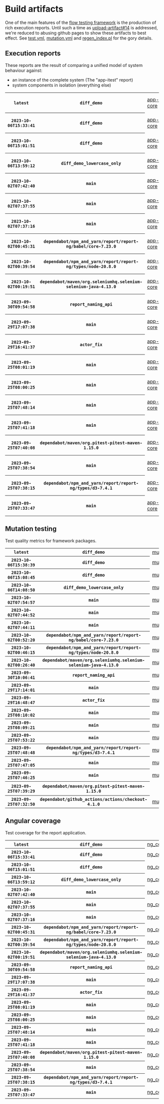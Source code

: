 # Build artifacts

One of the main features of the [flow testing framework](https://github.com/Mastercard/flow) is the production of rich execution reports.
Until such a time as [upload-artifact#14](https://github.com/actions/upload-artifact/issues/14) is addressed, we're reduced to abusing github pages to show these artifacts to best effect.
See [test.yml](https://github.com/Mastercard/flow/blob/main/.github/workflows/test.yml), [mutation.yml](https://github.com/Mastercard/flow/blob/main/.github/workflows/mutation.yml) and [regen_index.pl](https://github.com/Mastercard/flow/blob/pages/regen_index.pl) for the gory details.

## Execution reports

These reports are the result of comparing a unified model of system behaviour against:
 * an instance of the complete system (The "app-itest" report)
 * system components in isolation (everything else)

<!-- start:execution -->
<table>
	<tbody>
		<tr> <th><code>latest</code></th>
			 <th><code>diff_demo</code></th>
			<td><a href="execution/latest/example/app-core/target/mctf/latest/index.html">app-core</a></td>
			<td><a href="execution/latest/example/app-histogram/target/mctf/latest/index.html">app-histogram</a></td>
			<td><a href="execution/latest/example/app-itest/target/mctf/latest/index.html">app-itest</a></td>
			<td><a href="execution/latest/example/app-queue/target/mctf/latest/index.html">app-queue</a></td>
			<td><a href="execution/latest/example/app-store/target/mctf/latest/index.html">app-store</a></td>
			<td><a href="execution/latest/example/app-ui/target/mctf/latest/index.html">app-ui</a></td>
			<td><a href="execution/latest/example/app-web-ui/target/mctf/latest/index.html">app-web-ui</a></td>
		</tr>
		<tr> <th><code>2023-10-06T15:33:41</code></th>
			 <th><code>diff_demo</code></th>
			<td><a href="execution/1696606421/example/app-core/target/mctf/latest/index.html">app-core</a></td>
			<td><a href="execution/1696606421/example/app-histogram/target/mctf/latest/index.html">app-histogram</a></td>
			<td><a href="execution/1696606421/example/app-itest/target/mctf/latest/index.html">app-itest</a></td>
			<td><a href="execution/1696606421/example/app-queue/target/mctf/latest/index.html">app-queue</a></td>
			<td><a href="execution/1696606421/example/app-store/target/mctf/latest/index.html">app-store</a></td>
			<td><a href="execution/1696606421/example/app-ui/target/mctf/latest/index.html">app-ui</a></td>
			<td><a href="execution/1696606421/example/app-web-ui/target/mctf/latest/index.html">app-web-ui</a></td>
		</tr>
		<tr> <th><code>2023-10-06T15:01:51</code></th>
			 <th><code>diff_demo</code></th>
			<td><a href="execution/1696604511/example/app-core/target/mctf/latest/index.html">app-core</a></td>
			<td><a href="execution/1696604511/example/app-histogram/target/mctf/latest/index.html">app-histogram</a></td>
			<td><a href="execution/1696604511/example/app-itest/target/mctf/latest/index.html">app-itest</a></td>
			<td><a href="execution/1696604511/example/app-queue/target/mctf/latest/index.html">app-queue</a></td>
			<td><a href="execution/1696604511/example/app-store/target/mctf/latest/index.html">app-store</a></td>
			<td><a href="execution/1696604511/example/app-ui/target/mctf/latest/index.html">app-ui</a></td>
			<td><a href="execution/1696604511/example/app-web-ui/target/mctf/latest/index.html">app-web-ui</a></td>
		</tr>
		<tr> <th><code>2023-10-06T13:59:12</code></th>
			 <th><code>diff_demo_lowercase_only</code></th>
			<td><a href="execution/1696600752/example/app-core/target/mctf/latest/index.html">app-core</a></td>
			<td><a href="execution/1696600752/example/app-histogram/target/mctf/latest/index.html">app-histogram</a></td>
			<td><a href="execution/1696600752/example/app-itest/target/mctf/latest/index.html">app-itest</a></td>
			<td><a href="execution/1696600752/example/app-queue/target/mctf/latest/index.html">app-queue</a></td>
			<td><a href="execution/1696600752/example/app-store/target/mctf/latest/index.html">app-store</a></td>
			<td><a href="execution/1696600752/example/app-ui/target/mctf/latest/index.html">app-ui</a></td>
			<td><a href="execution/1696600752/example/app-web-ui/target/mctf/latest/index.html">app-web-ui</a></td>
		</tr>
		<tr> <th><code>2023-10-02T07:42:40</code></th>
			 <th><code>main</code></th>
			<td><a href="execution/1696232560/example/app-core/target/mctf/latest/index.html">app-core</a></td>
			<td><a href="execution/1696232560/example/app-histogram/target/mctf/latest/index.html">app-histogram</a></td>
			<td><a href="execution/1696232560/example/app-itest/target/mctf/latest/index.html">app-itest</a></td>
			<td><a href="execution/1696232560/example/app-queue/target/mctf/latest/index.html">app-queue</a></td>
			<td><a href="execution/1696232560/example/app-store/target/mctf/latest/index.html">app-store</a></td>
			<td><a href="execution/1696232560/example/app-ui/target/mctf/latest/index.html">app-ui</a></td>
			<td><a href="execution/1696232560/example/app-web-ui/target/mctf/latest/index.html">app-web-ui</a></td>
		</tr>
		<tr> <th><code>2023-10-02T07:37:55</code></th>
			 <th><code>main</code></th>
			<td><a href="execution/1696232275/example/app-core/target/mctf/latest/index.html">app-core</a></td>
			<td><a href="execution/1696232275/example/app-histogram/target/mctf/latest/index.html">app-histogram</a></td>
			<td><a href="execution/1696232275/example/app-itest/target/mctf/latest/index.html">app-itest</a></td>
			<td><a href="execution/1696232275/example/app-queue/target/mctf/latest/index.html">app-queue</a></td>
			<td><a href="execution/1696232275/example/app-store/target/mctf/latest/index.html">app-store</a></td>
			<td><a href="execution/1696232275/example/app-ui/target/mctf/latest/index.html">app-ui</a></td>
			<td><a href="execution/1696232275/example/app-web-ui/target/mctf/latest/index.html">app-web-ui</a></td>
		</tr>
		<tr> <th><code>2023-10-02T07:37:16</code></th>
			 <th><code>main</code></th>
			<td><a href="execution/1696232236/example/app-core/target/mctf/latest/index.html">app-core</a></td>
			<td><a href="execution/1696232236/example/app-histogram/target/mctf/latest/index.html">app-histogram</a></td>
			<td><a href="execution/1696232236/example/app-itest/target/mctf/latest/index.html">app-itest</a></td>
			<td><a href="execution/1696232236/example/app-queue/target/mctf/latest/index.html">app-queue</a></td>
			<td><a href="execution/1696232236/example/app-store/target/mctf/latest/index.html">app-store</a></td>
			<td><a href="execution/1696232236/example/app-ui/target/mctf/latest/index.html">app-ui</a></td>
			<td><a href="execution/1696232236/example/app-web-ui/target/mctf/latest/index.html">app-web-ui</a></td>
		</tr>
		<tr> <th><code>2023-10-02T00:45:31</code></th>
			 <th><code>dependabot/npm_and_yarn/report/report-ng/babel/core-7.23.0</code></th>
			<td><a href="execution/1696207531/example/app-core/target/mctf/latest/index.html">app-core</a></td>
			<td><a href="execution/1696207531/example/app-histogram/target/mctf/latest/index.html">app-histogram</a></td>
			<td><a href="execution/1696207531/example/app-itest/target/mctf/latest/index.html">app-itest</a></td>
			<td><a href="execution/1696207531/example/app-queue/target/mctf/latest/index.html">app-queue</a></td>
			<td><a href="execution/1696207531/example/app-store/target/mctf/latest/index.html">app-store</a></td>
			<td><a href="execution/1696207531/example/app-ui/target/mctf/latest/index.html">app-ui</a></td>
			<td><a href="execution/1696207531/example/app-web-ui/target/mctf/latest/index.html">app-web-ui</a></td>
		</tr>
		<tr> <th><code>2023-10-02T00:39:54</code></th>
			 <th><code>dependabot/npm_and_yarn/report/report-ng/types/node-20.8.0</code></th>
			<td><a href="execution/1696207194/example/app-core/target/mctf/latest/index.html">app-core</a></td>
			<td><a href="execution/1696207194/example/app-histogram/target/mctf/latest/index.html">app-histogram</a></td>
			<td><a href="execution/1696207194/example/app-itest/target/mctf/latest/index.html">app-itest</a></td>
			<td><a href="execution/1696207194/example/app-queue/target/mctf/latest/index.html">app-queue</a></td>
			<td><a href="execution/1696207194/example/app-store/target/mctf/latest/index.html">app-store</a></td>
			<td><a href="execution/1696207194/example/app-ui/target/mctf/latest/index.html">app-ui</a></td>
			<td><a href="execution/1696207194/example/app-web-ui/target/mctf/latest/index.html">app-web-ui</a></td>
		</tr>
		<tr> <th><code>2023-10-02T00:19:51</code></th>
			 <th><code>dependabot/maven/org.seleniumhq.selenium-selenium-java-4.13.0</code></th>
			<td><a href="execution/1696205991/example/app-core/target/mctf/latest/index.html">app-core</a></td>
			<td><a href="execution/1696205991/example/app-histogram/target/mctf/latest/index.html">app-histogram</a></td>
			<td><a href="execution/1696205991/example/app-itest/target/mctf/latest/index.html">app-itest</a></td>
			<td><a href="execution/1696205991/example/app-queue/target/mctf/latest/index.html">app-queue</a></td>
			<td><a href="execution/1696205991/example/app-store/target/mctf/latest/index.html">app-store</a></td>
			<td><a href="execution/1696205991/example/app-ui/target/mctf/latest/index.html">app-ui</a></td>
			<td><a href="execution/1696205991/example/app-web-ui/target/mctf/latest/index.html">app-web-ui</a></td>
		</tr>
		<tr> <th><code>2023-09-30T09:54:58</code></th>
			 <th><code>report_naming_api</code></th>
			<td><a href="execution/1696067698/example/app-core/target/mctf/latest/index.html">app-core</a></td>
			<td><a href="execution/1696067698/example/app-histogram/target/mctf/latest/index.html">app-histogram</a></td>
			<td><a href="execution/1696067698/example/app-itest/target/mctf/latest/index.html">app-itest</a></td>
			<td><a href="execution/1696067698/example/app-queue/target/mctf/latest/index.html">app-queue</a></td>
			<td><a href="execution/1696067698/example/app-store/target/mctf/latest/index.html">app-store</a></td>
			<td><a href="execution/1696067698/example/app-ui/target/mctf/latest/index.html">app-ui</a></td>
			<td><a href="execution/1696067698/example/app-web-ui/target/mctf/latest/index.html">app-web-ui</a></td>
		</tr>
		<tr> <th><code>2023-09-29T17:07:38</code></th>
			 <th><code>main</code></th>
			<td><a href="execution/1696007258/example/app-core/target/mctf/latest/index.html">app-core</a></td>
			<td><a href="execution/1696007258/example/app-histogram/target/mctf/latest/index.html">app-histogram</a></td>
			<td><a href="execution/1696007258/example/app-itest/target/mctf/latest/index.html">app-itest</a></td>
			<td><a href="execution/1696007258/example/app-queue/target/mctf/latest/index.html">app-queue</a></td>
			<td><a href="execution/1696007258/example/app-store/target/mctf/latest/index.html">app-store</a></td>
			<td><a href="execution/1696007258/example/app-ui/target/mctf/latest/index.html">app-ui</a></td>
			<td><a href="execution/1696007258/example/app-web-ui/target/mctf/latest/index.html">app-web-ui</a></td>
		</tr>
		<tr> <th><code>2023-09-29T16:41:37</code></th>
			 <th><code>actor_fix</code></th>
			<td><a href="execution/1696005697/example/app-core/target/mctf/latest/index.html">app-core</a></td>
			<td><a href="execution/1696005697/example/app-histogram/target/mctf/latest/index.html">app-histogram</a></td>
			<td><a href="execution/1696005697/example/app-itest/target/mctf/latest/index.html">app-itest</a></td>
			<td><a href="execution/1696005697/example/app-queue/target/mctf/latest/index.html">app-queue</a></td>
			<td><a href="execution/1696005697/example/app-store/target/mctf/latest/index.html">app-store</a></td>
			<td><a href="execution/1696005697/example/app-ui/target/mctf/latest/index.html">app-ui</a></td>
			<td><a href="execution/1696005697/example/app-web-ui/target/mctf/latest/index.html">app-web-ui</a></td>
		</tr>
		<tr> <th><code>2023-09-25T08:01:19</code></th>
			 <th><code>main</code></th>
			<td><a href="execution/1695628879/example/app-core/target/mctf/latest/index.html">app-core</a></td>
			<td><a href="execution/1695628879/example/app-histogram/target/mctf/latest/index.html">app-histogram</a></td>
			<td><a href="execution/1695628879/example/app-itest/target/mctf/latest/index.html">app-itest</a></td>
			<td><a href="execution/1695628879/example/app-queue/target/mctf/latest/index.html">app-queue</a></td>
			<td><a href="execution/1695628879/example/app-store/target/mctf/latest/index.html">app-store</a></td>
			<td><a href="execution/1695628879/example/app-ui/target/mctf/latest/index.html">app-ui</a></td>
			<td><a href="execution/1695628879/example/app-web-ui/target/mctf/latest/index.html">app-web-ui</a></td>
		</tr>
		<tr> <th><code>2023-09-25T08:00:25</code></th>
			 <th><code>main</code></th>
			<td><a href="execution/1695628825/example/app-core/target/mctf/latest/index.html">app-core</a></td>
			<td><a href="execution/1695628825/example/app-histogram/target/mctf/latest/index.html">app-histogram</a></td>
			<td><a href="execution/1695628825/example/app-itest/target/mctf/latest/index.html">app-itest</a></td>
			<td><a href="execution/1695628825/example/app-queue/target/mctf/latest/index.html">app-queue</a></td>
			<td><a href="execution/1695628825/example/app-store/target/mctf/latest/index.html">app-store</a></td>
			<td><a href="execution/1695628825/example/app-ui/target/mctf/latest/index.html">app-ui</a></td>
			<td><a href="execution/1695628825/example/app-web-ui/target/mctf/latest/index.html">app-web-ui</a></td>
		</tr>
		<tr> <th><code>2023-09-25T07:48:14</code></th>
			 <th><code>main</code></th>
			<td><a href="execution/1695628094/example/app-core/target/mctf/latest/index.html">app-core</a></td>
			<td><a href="execution/1695628094/example/app-histogram/target/mctf/latest/index.html">app-histogram</a></td>
			<td><a href="execution/1695628094/example/app-itest/target/mctf/latest/index.html">app-itest</a></td>
			<td><a href="execution/1695628094/example/app-queue/target/mctf/latest/index.html">app-queue</a></td>
			<td><a href="execution/1695628094/example/app-store/target/mctf/latest/index.html">app-store</a></td>
			<td><a href="execution/1695628094/example/app-ui/target/mctf/latest/index.html">app-ui</a></td>
			<td><a href="execution/1695628094/example/app-web-ui/target/mctf/latest/index.html">app-web-ui</a></td>
		</tr>
		<tr> <th><code>2023-09-25T07:41:18</code></th>
			 <th><code>main</code></th>
			<td><a href="execution/1695627678/example/app-core/target/mctf/latest/index.html">app-core</a></td>
			<td><a href="execution/1695627678/example/app-histogram/target/mctf/latest/index.html">app-histogram</a></td>
			<td><a href="execution/1695627678/example/app-itest/target/mctf/latest/index.html">app-itest</a></td>
			<td><a href="execution/1695627678/example/app-queue/target/mctf/latest/index.html">app-queue</a></td>
			<td><a href="execution/1695627678/example/app-store/target/mctf/latest/index.html">app-store</a></td>
			<td><a href="execution/1695627678/example/app-ui/target/mctf/latest/index.html">app-ui</a></td>
			<td><a href="execution/1695627678/example/app-web-ui/target/mctf/latest/index.html">app-web-ui</a></td>
		</tr>
		<tr> <th><code>2023-09-25T07:40:08</code></th>
			 <th><code>dependabot/maven/org.pitest-pitest-maven-1.15.0</code></th>
			<td><a href="execution/1695627608/example/app-core/target/mctf/latest/index.html">app-core</a></td>
			<td><a href="execution/1695627608/example/app-histogram/target/mctf/latest/index.html">app-histogram</a></td>
			<td><a href="execution/1695627608/example/app-itest/target/mctf/latest/index.html">app-itest</a></td>
			<td><a href="execution/1695627608/example/app-queue/target/mctf/latest/index.html">app-queue</a></td>
			<td><a href="execution/1695627608/example/app-store/target/mctf/latest/index.html">app-store</a></td>
			<td><a href="execution/1695627608/example/app-ui/target/mctf/latest/index.html">app-ui</a></td>
			<td><a href="execution/1695627608/example/app-web-ui/target/mctf/latest/index.html">app-web-ui</a></td>
		</tr>
		<tr> <th><code>2023-09-25T07:38:54</code></th>
			 <th><code>main</code></th>
			<td><a href="execution/1695627534/example/app-core/target/mctf/latest/index.html">app-core</a></td>
			<td><a href="execution/1695627534/example/app-histogram/target/mctf/latest/index.html">app-histogram</a></td>
			<td><a href="execution/1695627534/example/app-itest/target/mctf/latest/index.html">app-itest</a></td>
			<td><a href="execution/1695627534/example/app-queue/target/mctf/latest/index.html">app-queue</a></td>
			<td><a href="execution/1695627534/example/app-store/target/mctf/latest/index.html">app-store</a></td>
			<td><a href="execution/1695627534/example/app-ui/target/mctf/latest/index.html">app-ui</a></td>
			<td><a href="execution/1695627534/example/app-web-ui/target/mctf/latest/index.html">app-web-ui</a></td>
		</tr>
		<tr> <th><code>2023-09-25T07:38:15</code></th>
			 <th><code>dependabot/npm_and_yarn/report/report-ng/types/d3-7.4.1</code></th>
			<td><a href="execution/1695627495/example/app-core/target/mctf/latest/index.html">app-core</a></td>
			<td><a href="execution/1695627495/example/app-histogram/target/mctf/latest/index.html">app-histogram</a></td>
			<td><a href="execution/1695627495/example/app-itest/target/mctf/latest/index.html">app-itest</a></td>
			<td><a href="execution/1695627495/example/app-queue/target/mctf/latest/index.html">app-queue</a></td>
			<td><a href="execution/1695627495/example/app-store/target/mctf/latest/index.html">app-store</a></td>
			<td><a href="execution/1695627495/example/app-ui/target/mctf/latest/index.html">app-ui</a></td>
			<td><a href="execution/1695627495/example/app-web-ui/target/mctf/latest/index.html">app-web-ui</a></td>
		</tr>
		<tr> <th><code>2023-09-25T07:33:47</code></th>
			 <th><code>main</code></th>
			<td><a href="execution/1695627227/example/app-core/target/mctf/latest/index.html">app-core</a></td>
			<td><a href="execution/1695627227/example/app-histogram/target/mctf/latest/index.html">app-histogram</a></td>
			<td><a href="execution/1695627227/example/app-itest/target/mctf/latest/index.html">app-itest</a></td>
			<td><a href="execution/1695627227/example/app-queue/target/mctf/latest/index.html">app-queue</a></td>
			<td><a href="execution/1695627227/example/app-store/target/mctf/latest/index.html">app-store</a></td>
			<td><a href="execution/1695627227/example/app-ui/target/mctf/latest/index.html">app-ui</a></td>
			<td><a href="execution/1695627227/example/app-web-ui/target/mctf/latest/index.html">app-web-ui</a></td>
		</tr>
	</tbody>
</table>
<!-- end:execution -->

## Mutation testing

Test quality metrics for framework packages.

<!-- start:mutation -->
<table>
	<tbody>
		<tr> <th><code>latest</code></th>
			 <th><code>diff_demo</code></th>
			<td><a href="mutation/latest/mutation_report/index.html">mutation</a></td>
			<td></td>
			<td></td>
			<td></td>
			<td></td>
			<td></td>
			<td></td>
			<td></td>
			<td></td>
			<td></td>
			<td></td>
			<td></td>
			<td></td>
			<td></td>
		</tr>
		<tr> <th><code>2023-10-06T15:38:39</code></th>
			 <th><code>diff_demo</code></th>
			<td><a href="mutation/1696606719/mutation_report/index.html">mutation</a></td>
			<td></td>
			<td></td>
			<td></td>
			<td></td>
			<td></td>
			<td></td>
			<td></td>
			<td></td>
			<td></td>
			<td></td>
			<td></td>
			<td></td>
			<td></td>
		</tr>
		<tr> <th><code>2023-10-06T15:08:45</code></th>
			 <th><code>diff_demo</code></th>
			<td><a href="mutation/1696604925/mutation_report/index.html">mutation</a></td>
			<td></td>
			<td></td>
			<td></td>
			<td></td>
			<td></td>
			<td></td>
			<td></td>
			<td></td>
			<td></td>
			<td></td>
			<td></td>
			<td></td>
			<td></td>
		</tr>
		<tr> <th><code>2023-10-06T14:08:50</code></th>
			 <th><code>diff_demo_lowercase_only</code></th>
			<td><a href="mutation/1696601330/mutation_report/index.html">mutation</a></td>
			<td></td>
			<td></td>
			<td></td>
			<td></td>
			<td></td>
			<td></td>
			<td></td>
			<td></td>
			<td></td>
			<td></td>
			<td></td>
			<td></td>
			<td></td>
		</tr>
		<tr> <th><code>2023-10-02T07:54:57</code></th>
			 <th><code>main</code></th>
			<td><a href="mutation/1696233297/mutation_report/index.html">mutation</a></td>
			<td></td>
			<td></td>
			<td></td>
			<td></td>
			<td></td>
			<td></td>
			<td></td>
			<td></td>
			<td></td>
			<td></td>
			<td></td>
			<td></td>
			<td></td>
		</tr>
		<tr> <th><code>2023-10-02T07:44:52</code></th>
			 <th><code>main</code></th>
			<td><a href="mutation/1696232692/mutation_report/index.html">mutation</a></td>
			<td></td>
			<td></td>
			<td></td>
			<td></td>
			<td></td>
			<td></td>
			<td></td>
			<td></td>
			<td></td>
			<td></td>
			<td></td>
			<td></td>
			<td></td>
		</tr>
		<tr> <th><code>2023-10-02T07:44:11</code></th>
			 <th><code>main</code></th>
			<td><a href="mutation/1696232651/mutation_report/index.html">mutation</a></td>
			<td></td>
			<td></td>
			<td></td>
			<td></td>
			<td></td>
			<td></td>
			<td></td>
			<td></td>
			<td></td>
			<td></td>
			<td></td>
			<td></td>
			<td></td>
		</tr>
		<tr> <th><code>2023-10-02T00:52:20</code></th>
			 <th><code>dependabot/npm_and_yarn/report/report-ng/babel/core-7.23.0</code></th>
			<td><a href="mutation/1696207940/mutation_report/index.html">mutation</a></td>
			<td></td>
			<td></td>
			<td></td>
			<td></td>
			<td></td>
			<td></td>
			<td></td>
			<td></td>
			<td></td>
			<td></td>
			<td></td>
			<td></td>
			<td></td>
		</tr>
		<tr> <th><code>2023-10-02T00:46:15</code></th>
			 <th><code>dependabot/npm_and_yarn/report/report-ng/types/node-20.8.0</code></th>
			<td><a href="mutation/1696207575/mutation_report/index.html">mutation</a></td>
			<td></td>
			<td></td>
			<td></td>
			<td></td>
			<td></td>
			<td></td>
			<td></td>
			<td></td>
			<td></td>
			<td></td>
			<td></td>
			<td></td>
			<td></td>
		</tr>
		<tr> <th><code>2023-10-02T00:26:40</code></th>
			 <th><code>dependabot/maven/org.seleniumhq.selenium-selenium-java-4.13.0</code></th>
			<td><a href="mutation/1696206400/mutation_report/index.html">mutation</a></td>
			<td></td>
			<td></td>
			<td></td>
			<td></td>
			<td></td>
			<td></td>
			<td></td>
			<td></td>
			<td></td>
			<td></td>
			<td></td>
			<td></td>
			<td></td>
		</tr>
		<tr> <th><code>2023-09-30T10:06:41</code></th>
			 <th><code>report_naming_api</code></th>
			<td><a href="mutation/1696068401/mutation_report/index.html">mutation</a></td>
			<td></td>
			<td></td>
			<td></td>
			<td></td>
			<td></td>
			<td></td>
			<td></td>
			<td></td>
			<td></td>
			<td></td>
			<td></td>
			<td></td>
			<td></td>
		</tr>
		<tr> <th><code>2023-09-29T17:14:01</code></th>
			 <th><code>main</code></th>
			<td><a href="mutation/1696007641/mutation_report/index.html">mutation</a></td>
			<td></td>
			<td></td>
			<td></td>
			<td></td>
			<td></td>
			<td></td>
			<td></td>
			<td></td>
			<td></td>
			<td></td>
			<td></td>
			<td></td>
			<td></td>
		</tr>
		<tr> <th><code>2023-09-29T16:48:47</code></th>
			 <th><code>actor_fix</code></th>
			<td><a href="mutation/1696006127/mutation_report/index.html">mutation</a></td>
			<td></td>
			<td></td>
			<td></td>
			<td></td>
			<td></td>
			<td></td>
			<td></td>
			<td></td>
			<td></td>
			<td></td>
			<td></td>
			<td></td>
			<td></td>
		</tr>
		<tr> <th><code>2023-09-25T08:10:02</code></th>
			 <th><code>main</code></th>
			<td><a href="mutation/1695629402/mutation_report/index.html">mutation</a></td>
			<td></td>
			<td></td>
			<td></td>
			<td></td>
			<td></td>
			<td></td>
			<td></td>
			<td></td>
			<td></td>
			<td></td>
			<td></td>
			<td></td>
			<td></td>
		</tr>
		<tr> <th><code>2023-09-25T08:09:21</code></th>
			 <th><code>main</code></th>
			<td><a href="mutation/1695629361/mutation_report/index.html">mutation</a></td>
			<td></td>
			<td></td>
			<td></td>
			<td></td>
			<td></td>
			<td></td>
			<td></td>
			<td></td>
			<td></td>
			<td></td>
			<td></td>
			<td></td>
			<td></td>
		</tr>
		<tr> <th><code>2023-09-25T07:53:22</code></th>
			 <th><code>main</code></th>
			<td><a href="mutation/1695628402/mutation_report/index.html">mutation</a></td>
			<td></td>
			<td></td>
			<td></td>
			<td></td>
			<td></td>
			<td></td>
			<td></td>
			<td></td>
			<td></td>
			<td></td>
			<td></td>
			<td></td>
			<td></td>
		</tr>
		<tr> <th><code>2023-09-25T07:48:48</code></th>
			 <th><code>dependabot/npm_and_yarn/report/report-ng/types/d3-7.4.1</code></th>
			<td><a href="mutation/1695628128/mutation_report/index.html">mutation</a></td>
			<td></td>
			<td></td>
			<td></td>
			<td></td>
			<td></td>
			<td></td>
			<td></td>
			<td></td>
			<td></td>
			<td></td>
			<td></td>
			<td></td>
			<td></td>
		</tr>
		<tr> <th><code>2023-09-25T07:47:05</code></th>
			 <th><code>main</code></th>
			<td><a href="mutation/1695628025/mutation_report/index.html">mutation</a></td>
			<td></td>
			<td></td>
			<td></td>
			<td></td>
			<td></td>
			<td></td>
			<td></td>
			<td></td>
			<td></td>
			<td></td>
			<td></td>
			<td></td>
			<td></td>
		</tr>
		<tr> <th><code>2023-09-25T07:46:25</code></th>
			 <th><code>main</code></th>
			<td><a href="mutation/1695627985/mutation_report/index.html">mutation</a></td>
			<td></td>
			<td></td>
			<td></td>
			<td></td>
			<td></td>
			<td></td>
			<td></td>
			<td></td>
			<td></td>
			<td></td>
			<td></td>
			<td></td>
			<td></td>
		</tr>
		<tr> <th><code>2023-09-25T07:39:29</code></th>
			 <th><code>dependabot/maven/org.pitest-pitest-maven-1.15.0</code></th>
			<td></td>
			<td><a href="mutation/1695627569/mutation_report/index.html">mutation_report</a></td>
			<td><a href="mutation/1695627569/project_mutation_reports/api/target/pit-reports/index.html">project_mutation_reports/api/target/pit-reports</a></td>
			<td><a href="mutation/1695627569/project_mutation_reports/builder/target/pit-reports/index.html">project_mutation_reports/builder/target/pit-reports</a></td>
			<td><a href="mutation/1695627569/project_mutation_reports/message/message-core/target/pit-reports/index.html">project_mutation_reports/message/message-core/target/pit-reports</a></td>
			<td><a href="mutation/1695627569/project_mutation_reports/message/message-http/target/pit-reports/index.html">project_mutation_reports/message/message-http/target/pit-reports</a></td>
			<td><a href="mutation/1695627569/project_mutation_reports/message/message-json/target/pit-reports/index.html">project_mutation_reports/message/message-json/target/pit-reports</a></td>
			<td><a href="mutation/1695627569/project_mutation_reports/message/message-sql/target/pit-reports/index.html">project_mutation_reports/message/message-sql/target/pit-reports</a></td>
			<td><a href="mutation/1695627569/project_mutation_reports/message/message-text/target/pit-reports/index.html">project_mutation_reports/message/message-text/target/pit-reports</a></td>
			<td><a href="mutation/1695627569/project_mutation_reports/message/message-web/target/pit-reports/index.html">project_mutation_reports/message/message-web/target/pit-reports</a></td>
			<td><a href="mutation/1695627569/project_mutation_reports/message/message-xml/target/pit-reports/index.html">project_mutation_reports/message/message-xml/target/pit-reports</a></td>
			<td><a href="mutation/1695627569/project_mutation_reports/model/target/pit-reports/index.html">project_mutation_reports/model/target/pit-reports</a></td>
			<td><a href="mutation/1695627569/project_mutation_reports/validation/validation-core/target/pit-reports/index.html">project_mutation_reports/validation/validation-core/target/pit-reports</a></td>
			<td><a href="mutation/1695627569/project_mutation_reports/validation/validation-junit5/target/pit-reports/index.html">project_mutation_reports/validation/validation-junit5/target/pit-reports</a></td>
		</tr>
		<tr> <th><code>2023-09-25T07:32:50</code></th>
			 <th><code>dependabot/github_actions/actions/checkout-4.1.0</code></th>
			<td><a href="mutation/1695627170/mutation_report/index.html">mutation</a></td>
			<td></td>
			<td></td>
			<td></td>
			<td></td>
			<td></td>
			<td></td>
			<td></td>
			<td></td>
			<td></td>
			<td></td>
			<td></td>
			<td></td>
			<td></td>
		</tr>
	</tbody>
</table>
<!-- end:mutation -->

## Angular coverage

Test coverage for the report application.

<!-- start:ng_coverage -->
<table>
	<tbody>
		<tr> <th><code>latest</code></th>
			 <th><code>diff_demo</code></th>
			<td><a href="ng_coverage/latest/report/index.html">ng_coverage</a></td>
		</tr>
		<tr> <th><code>2023-10-06T15:33:41</code></th>
			 <th><code>diff_demo</code></th>
			<td><a href="ng_coverage/1696606421/report/index.html">ng_coverage</a></td>
		</tr>
		<tr> <th><code>2023-10-06T15:01:51</code></th>
			 <th><code>diff_demo</code></th>
			<td><a href="ng_coverage/1696604511/report/index.html">ng_coverage</a></td>
		</tr>
		<tr> <th><code>2023-10-06T13:59:12</code></th>
			 <th><code>diff_demo_lowercase_only</code></th>
			<td><a href="ng_coverage/1696600752/report/index.html">ng_coverage</a></td>
		</tr>
		<tr> <th><code>2023-10-02T07:42:40</code></th>
			 <th><code>main</code></th>
			<td><a href="ng_coverage/1696232560/report/index.html">ng_coverage</a></td>
		</tr>
		<tr> <th><code>2023-10-02T07:37:55</code></th>
			 <th><code>main</code></th>
			<td><a href="ng_coverage/1696232275/report/index.html">ng_coverage</a></td>
		</tr>
		<tr> <th><code>2023-10-02T07:37:16</code></th>
			 <th><code>main</code></th>
			<td><a href="ng_coverage/1696232236/report/index.html">ng_coverage</a></td>
		</tr>
		<tr> <th><code>2023-10-02T00:45:31</code></th>
			 <th><code>dependabot/npm_and_yarn/report/report-ng/babel/core-7.23.0</code></th>
			<td><a href="ng_coverage/1696207531/report/index.html">ng_coverage</a></td>
		</tr>
		<tr> <th><code>2023-10-02T00:39:54</code></th>
			 <th><code>dependabot/npm_and_yarn/report/report-ng/types/node-20.8.0</code></th>
			<td><a href="ng_coverage/1696207194/report/index.html">ng_coverage</a></td>
		</tr>
		<tr> <th><code>2023-10-02T00:19:51</code></th>
			 <th><code>dependabot/maven/org.seleniumhq.selenium-selenium-java-4.13.0</code></th>
			<td><a href="ng_coverage/1696205991/report/index.html">ng_coverage</a></td>
		</tr>
		<tr> <th><code>2023-09-30T09:54:58</code></th>
			 <th><code>report_naming_api</code></th>
			<td><a href="ng_coverage/1696067698/report/index.html">ng_coverage</a></td>
		</tr>
		<tr> <th><code>2023-09-29T17:07:38</code></th>
			 <th><code>main</code></th>
			<td><a href="ng_coverage/1696007258/report/index.html">ng_coverage</a></td>
		</tr>
		<tr> <th><code>2023-09-29T16:41:37</code></th>
			 <th><code>actor_fix</code></th>
			<td><a href="ng_coverage/1696005697/report/index.html">ng_coverage</a></td>
		</tr>
		<tr> <th><code>2023-09-25T08:01:19</code></th>
			 <th><code>main</code></th>
			<td><a href="ng_coverage/1695628879/report/index.html">ng_coverage</a></td>
		</tr>
		<tr> <th><code>2023-09-25T08:00:25</code></th>
			 <th><code>main</code></th>
			<td><a href="ng_coverage/1695628825/report/index.html">ng_coverage</a></td>
		</tr>
		<tr> <th><code>2023-09-25T07:48:14</code></th>
			 <th><code>main</code></th>
			<td><a href="ng_coverage/1695628094/report/index.html">ng_coverage</a></td>
		</tr>
		<tr> <th><code>2023-09-25T07:41:18</code></th>
			 <th><code>main</code></th>
			<td><a href="ng_coverage/1695627678/report/index.html">ng_coverage</a></td>
		</tr>
		<tr> <th><code>2023-09-25T07:40:08</code></th>
			 <th><code>dependabot/maven/org.pitest-pitest-maven-1.15.0</code></th>
			<td><a href="ng_coverage/1695627608/report/index.html">ng_coverage</a></td>
		</tr>
		<tr> <th><code>2023-09-25T07:38:54</code></th>
			 <th><code>main</code></th>
			<td><a href="ng_coverage/1695627534/report/index.html">ng_coverage</a></td>
		</tr>
		<tr> <th><code>2023-09-25T07:38:15</code></th>
			 <th><code>dependabot/npm_and_yarn/report/report-ng/types/d3-7.4.1</code></th>
			<td><a href="ng_coverage/1695627495/report/index.html">ng_coverage</a></td>
		</tr>
		<tr> <th><code>2023-09-25T07:33:47</code></th>
			 <th><code>main</code></th>
			<td><a href="ng_coverage/1695627227/report/index.html">ng_coverage</a></td>
		</tr>
	</tbody>
</table>
<!-- end:ng_coverage -->